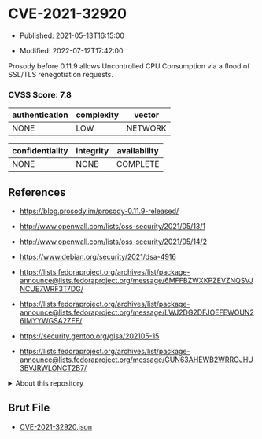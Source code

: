 # CVE-2021-32920

- Published: 2021-05-13T16:15:00

- Modified: 2022-07-12T17:42:00

Prosody before 0.11.9 allows Uncontrolled CPU Consumption via a flood of SSL/TLS renegotiation requests.

### CVSS Score: **7.8**

| authentication | complexity | vector |
| --- | --- | --- |
| NONE | LOW | NETWORK |

| confidentiality | integrity | availability |
| --- | --- | --- |
| NONE | NONE | COMPLETE |

## References

* https://blog.prosody.im/prosody-0.11.9-released/

* http://www.openwall.com/lists/oss-security/2021/05/13/1

* http://www.openwall.com/lists/oss-security/2021/05/14/2

* https://www.debian.org/security/2021/dsa-4916

* https://lists.fedoraproject.org/archives/list/package-announce@lists.fedoraproject.org/message/6MFFBZWXKPZEVZNQSVJNCUE7WRF3T7DG/

* https://lists.fedoraproject.org/archives/list/package-announce@lists.fedoraproject.org/message/LWJ2DG2DFJOEFEWOUN26IMYYWGSA2ZEE/

* https://security.gentoo.org/glsa/202105-15

* https://lists.fedoraproject.org/archives/list/package-announce@lists.fedoraproject.org/message/GUN63AHEWB2WRROJHU3BVJRWLONCT2B7/

<details>
<summary>About this repository</summary> 

  This repository is part of the project [Live Hack CVE](https://github.com/Live-Hack-CVE). Main website can be found [www.live-hack.org](https://www.live-hack.org) 
  
  Made by [Sn0wAlice](https://github.com/Sn0wAlice) for the people that care about security and need to have a feed of the latest CVEs. Hope you enjoy it, don't forget to star the repo and follow me on [Twitter](https://twitter.com/Sn0wAlice) and [Github](https://github.com/Sn0wAlice). And that is my [personnal website](https://www.alice-snow.me/)

  - [Home Page](https://github.com/Live-Hack-CVE)
  - [Framework](https://github.com/Live-Hack-CVE/cve-framework)
  - [CVE database](https://github.com/Live-Hack-CVE/full_database)
  - [Changelog](https://github.com/Live-Hack-CVE/Changelog)
</details>

## Brut File

* [CVE-2021-32920.json](https://raw.githubusercontent.com/Live-Hack-CVE/full_database/main/cves/2021/CVE-2021-32920.json)

